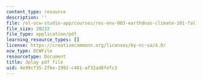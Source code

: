 ```yaml
---
content_type: resource
description: ''
file: /ol-ocw-studio-app/courses/res-env-003-earthdnas-climate-101-fall-2019/4e99cf352f6e2992c481af32ad8fefc3_L8N_KZBHeIA.pdf
file_size: 20232
file_type: application/pdf
learning_resource_types: []
license: https://creativecommons.org/licenses/by-nc-sa/4.0/
ocw_type: OCWFile
resourcetype: Document
title: 3play pdf file
uid: 4e99cf35-2f6e-2992-c481-af32ad8fefc3
---
```

